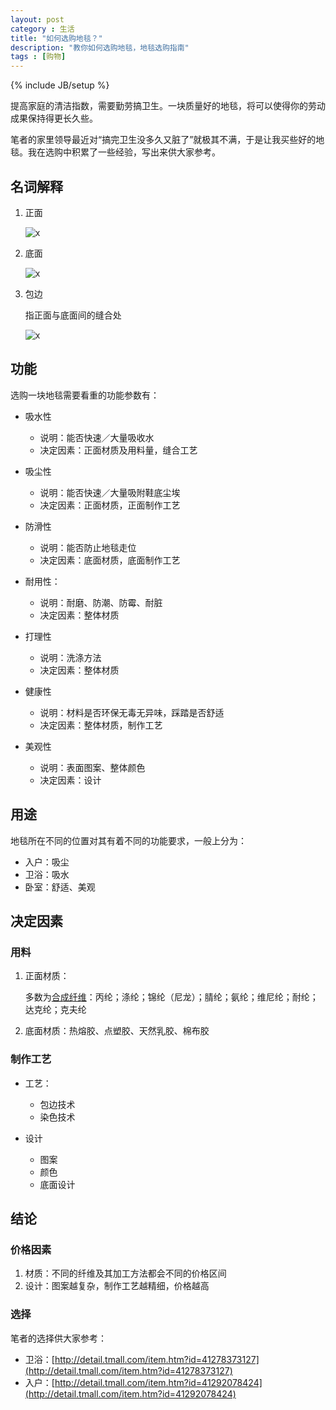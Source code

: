 ```yaml
---
layout: post
category : 生活
title: "如何选购地毯？"
description: "教你如何选购地毯，地毯选购指南"
tags : [购物]
---
```

{% include JB/setup %}

提高家庭的清洁指数，需要勤劳搞卫生。一块质量好的地毯，将可以使得你的劳动成果保持得更长久些。

笔者的家里领导最近对“搞完卫生没多久又脏了”就极其不满，于是让我买些好的地毯。我在选购中积累了一些经验，写出来供大家参考。

## 名词解释

1. 正面

    ![x](http://gtms04.alicdn.com/tps/i4/TB1RIX2HXXXXXbwXFXX_7hyLVXX-682-419.jpg)
2. 底面

    ![x](http://gtms01.alicdn.com/tps/i1/TB1dLV4HXXXXXbZXpXXXwp69XXX-764-672.jpg)
3. 包边

    指正面与底面间的缝合处
    
    ![x](http://gtms02.alicdn.com/tps/i2/TB1ms2zGVXXXXb3aXXXCHgR7XXX-761-483.jpg)

## 功能

选购一块地毯需要看重的功能参数有：

* 吸水性

    * 说明：能否快速／大量吸收水
    * 决定因素：正面材质及用料量，缝合工艺
* 吸尘性

    * 说明：能否快速／大量吸附鞋底尘埃
    * 决定因素：正面材质，正面制作工艺
* 防滑性

    * 说明：能否防止地毯走位
    * 决定因素：底面材质，底面制作工艺
* 耐用性：

    * 说明：耐磨、防潮、防霉、耐脏
    * 决定因素：整体材质
* 打理性

    * 说明：洗涤方法
    * 决定因素：整体材质
* 健康性

    * 说明：材料是否环保无毒无异味，踩踏是否舒适
    * 决定因素：整体材质，制作工艺
* 美观性

    * 说明：表面图案、整体颜色
    * 决定因素：设计

## 用途

地毯所在不同的位置对其有着不同的功能要求，一般上分为：

* 入户：吸尘
* 卫浴：吸水
* 卧室：舒适、美观

## 决定因素

### 用料

1. 正面材质：

    多数为[合成纤维](http://baike.baidu.com/view/62135.htm)：丙纶；涤纶；锦纶（尼龙）；腈纶；氨纶；维尼纶；耐纶；达克纶；克夫纶

2. 底面材质：热熔胶、点塑胶、天然乳胶、棉布胶

### 制作工艺

* 工艺：

    * 包边技术
    * 染色技术 
* 设计

    * 图案
    * 颜色
    * 底面设计

## 结论

### 价格因素

1. 材质：不同的纤维及其加工方法都会不同的价格区间
2. 设计：图案越复杂，制作工艺越精细，价格越高

### 选择

笔者的选择供大家参考：

* 卫浴：[http://detail.tmall.com/item.htm?id=41278373127](http://detail.tmall.com/item.htm?id=41278373127)
* 入户：[http://detail.tmall.com/item.htm?id=41292078424](http://detail.tmall.com/item.htm?id=41292078424)
